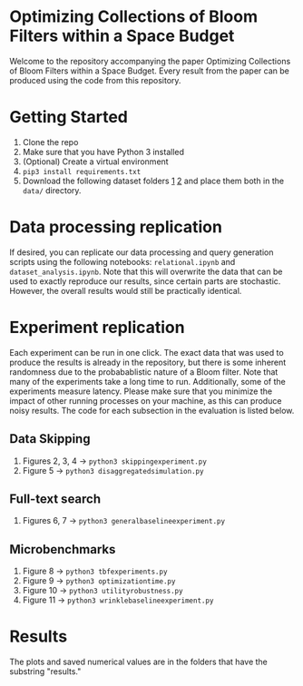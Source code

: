 # Optimizing Collections of Bloom Filters within a Space Budget
Welcome to the repository accompanying the paper Optimizing Collections of Bloom Filters within a Space Budget. Every result from the paper can be produced using the code from this repository. 

# Getting Started
1. Clone the repo
2. Make sure that you have Python 3 installed
3. (Optional) Create a virtual environment
4. `pip3 install requirements.txt`
5. Download the following dataset folders [1](https://drive.google.com/drive/folders/1eRfZ1cKL8zXl9aTb3uW8wtZ-AafFULAP?usp=sharing) [2](https://drive.google.com/drive/folders/1-kv1vjf8kWWft5N5vTZunOLRyfFcSyqj?usp=sharing) and place them both in the `data/` directory.

# Data processing replication
If desired, you can replicate our data processing and query generation scripts using the following notebooks: `relational.ipynb` and `dataset_analysis.ipynb`. Note that this will overwrite the data that can be used to exactly reproduce our results, since certain parts are stochastic. However, the overall results would still be practically identical. 

# Experiment replication
Each experiment can be run in one click. The exact data that was used to produce the results is already in the repository, but there is some inherent randomness due to the probabablistic nature of a Bloom filter. Note that many of the experiments take a long time to run. Additionally, some of the experiments measure latency. Please make sure that you minimize the impact of other running processes on your machine, as this can produce noisy results. The code for each subsection in the evaluation is listed below.    

## Data Skipping
1. Figures 2, 3, 4 -> `python3 skippingexperiment.py`
2. Figure 5 -> `python3 disaggregatedsimulation.py`

## Full-text search
1. Figures 6, 7 -> `python3 generalbaselineexperiment.py`

## Microbenchmarks
1. Figure 8 -> `python3 tbfexperiments.py`
2. Figure 9 -> `python3 optimizationtime.py`
3. Figure 10 -> `python3 utilityrobustness.py`
4. Figure 11 -> `python3 wrinklebaselineexperiment.py`

# Results
The plots and saved numerical values are in the folders that have the substring "results."
